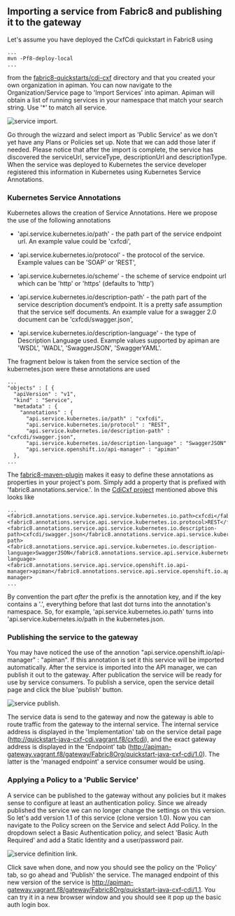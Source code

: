 ## Importing a service from Fabric8 and publishing it to the gateway

Let's assume you have deployed the CxfCdi quickstart in Fabric8 using

    ...
    mvn -Pf8-deploy-local
    ...
    
from the [fabric8-quickstarts/cdi-cxf](https://github.com/fabric8-quickstarts/cdi-cxf) directory and that you created your own organization in apiman. You can now navigate to the Organization/Service page to 'Import Services' into apiman. Apiman will obtain a list of running services in your namespace that match your search string. Use '*' to match all service. 

![service import](images/apiman-serviceimport.png).

Go through the wizzard and select import as 'Public Service' as we don't yet have any Plans or Policies set up. Note that we can add those later if needed. Please notice that after the import is complete, the service has discovered the serviceUrl, serviceType, descriptionUrl and descriptionType. When the service was deployed to Kubernetes the service developer registered this information in Kubernetes using Kubernetes Service Annotations.

### Kubernetes Service Annotations

Kubernetes allows the creation of Service Annotations. Here we propose the use of the following annotations

* 'api.service.kubernetes.io/path' - the path part of the service endpoint url. An example value could be 'cxfcdi',

* 'api.service.kubernetes.io/protocol' - the protocol of the service. Example values can be 'SOAP' or 'REST',

* 'api.service.kubernetes.io/scheme' - the scheme of service endpoint url which can be 'http' or 'https' (defaults to 'http')

* 'api.service.kubernetes.io/description-path' - the path part of the service description document’s endpoint. It is a pretty safe assumption that the service self documents. An example value for a swagger 2.0 document can be 'cxfcdi/swagger.json',

* 'api.service.kubernetes.io/description-language' - the type of Description Language used. Example values supported by apiman are 'WSDL', 'WADL', 'SwaggerJSON', 'SwaggerYAML'.

The fragment below is taken from the service section of the kubernetes.json were these annotations are used

    ...
    "objects" : [ {
      "apiVersion" : "v1",
      "kind" : "Service",
      "metadata" : {
        "annotations" : {
          "api.service.kubernetes.io/path" : "cxfcdi",
          "api.service.kubernetes.io/protocol" : "REST",
          "api.service.kubernetes.io/description-path" : "cxfcdi/swagger.json",
          "api.service.kubernetes.io/description-language" : "SwaggerJSON"
          "api.service.openshift.io/api-manager" : "apiman"
      },
    ...

The [fabric8-maven-plugin](http://fabric8.io/gitbook/mavenPlugin.html) makes it easy to define these annotations as properties in your project's pom. Simply add a property that is prefixed with 'fabric8.annotations.service.'. In the [CdiCxf project](https://github.com/fabric8io/ipaas-quickstarts/blob/v2.2.101/quickstart/cdi/cxf/pom.xml#L59-L62) mentioned above this looks like

    ...
    <fabric8.annotations.service.api.service.kubernetes.io.path>cxfcdi</fabric8.annotations.service.api.service.kubernetes.io.path>
    <fabric8.annotations.service.api.service.kubernetes.io.protocol>REST</fabric8.annotations.service.api.service.kubernetes.io.protocol>
    <fabric8.annotations.service.api.service.kubernetes.io.description-path>cxfcdi/swagger.json</fabric8.annotations.service.api.service.kubernetes.io.description-path>
    <fabric8.annotations.service.api.service.kubernetes.io.description-language>SwaggerJSON</fabric8.annotations.service.api.service.kubernetes.io.description-language>
    <fabric8.annotations.service.api.service.openshift.io.api-manager>apiman</fabric8.annotations.service.api.service.openshift.io.api-manager>
    ...
    
By convention the part _after_ the prefix is the annotation key, and if the key contains a '.', everything before that last dot turns into the annotation's namespace. So, for example, 'api.service.kubernetes.io.path' turns into 'api.service.kubernetes.io/path in the kubernetes.json.

### Publishing the service to the gateway

You may have noticed the use of the annotion "api.service.openshift.io/api-manager" : "apiman". If this annotation is set it this service will be imported automatically. After the service is imported into the API manager, we can publish it out to the gateway. After publication the service will be ready for use by service consumers. To publish a service, open the service detail page and click the blue 'publish' button.

![service publish](images/apiman-servicepublish.png).

The service data is send to the gateway and now the gateway is able to route traffic from the gateway to the internal service. The 
internal service address is displayed in the 'Implementation' tab on the service detail page (http://quickstart-java-cxf-cdi.vagrant.f8/cxfcdi), and the exact gateway address is displayed in the 'Endpoint' tab (http://apiman-gateway.vagrant.f8/gateway/Fabric8Org/quickstart-java-cxf-cdi/1.0). The latter is the 'managed endpoint' a service consumer would be using.
 
 
### Applying a Policy to a 'Public Service'

A service can be published to the gateway without any policies but it makes sense to configure at least an authentication policy. Since we already published the service we can no longer change the settings on this version. So let's add version 1.1 of this service (clone version 1.0). Now you can navigate to the Policy screen on the Service and select Add Policy. In the dropdown select a Basic Authentication policy, and select 'Basic Auth Required' and add a Static Identity and a  user/password pair.

![service definition link](images/apiman-basicauth.png).

Click save when done, and now you should see the policy on the 'Policy' tab, so go ahead and 'Publish' the service. The managed endpoint of this new version of the service is http://apiman-gateway.vagrant.f8/gateway/Fabric8Org/quickstart-java-cxf-cdi/1.1. You can try it in a new browser window and you should see it pop up the basic auth login box.

